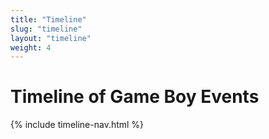 ```yaml
---
title: "Timeline"
slug: "timeline"
layout: "timeline"
weight: 4
---
```

# Timeline of Game Boy Events

{% include timeline-nav.html %}